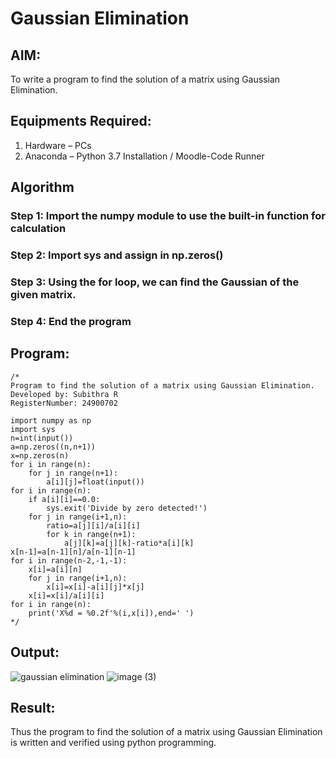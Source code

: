 # Gaussian Elimination

## AIM:
To write a program to find the solution of a matrix using Gaussian Elimination.

## Equipments Required:
1. Hardware – PCs
2. Anaconda – Python 3.7 Installation / Moodle-Code Runner

## Algorithm
 ### Step 1: Import the numpy module to use the built-in function for calculation
### Step 2: Import sys and assign in np.zeros()
### Step 3: Using the for loop, we can find the Gaussian of the given matrix.
### Step 4: End the program 

## Program:
```
/*
Program to find the solution of a matrix using Gaussian Elimination.
Developed by: Subithra R
RegisterNumber: 24900702

import numpy as np
import sys
n=int(input())
a=np.zeros((n,n+1))
x=np.zeros(n)
for i in range(n):
    for j in range(n+1):
        a[i][j]=float(input())
for i in range(n):
    if a[i][i]==0.0:
        sys.exit('Divide by zero detected!')
    for j in range(i+1,n):
        ratio=a[j][i]/a[i][i]
        for k in range(n+1):
            a[j][k]=a[j][k]-ratio*a[i][k]
x[n-1]=a[n-1][n]/a[n-1][n-1]
for i in range(n-2,-1,-1):
    x[i]=a[i][n]
    for j in range(i+1,n):
        x[i]=x[i]-a[i][j]*x[j]
    x[i]=x[i]/a[i][i]
for i in range(n):
    print('X%d = %0.2f'%(i,x[i]),end=' ')
*/
```

## Output:
![gaussian elimination]()
![image (3)](https://github.com/user-attachments/assets/6afb470e-83ec-4f8b-a5d5-a7a009399f44)




## Result:
Thus the program to find the solution of a matrix using Gaussian Elimination is written and verified using python programming.

